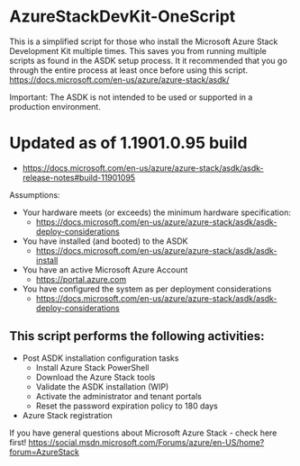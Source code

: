# AzureStackDevKit-OneScript

This is a simplified script for those who install the Microsoft Azure Stack Development Kit multiple times.  This saves you from running multiple scripts as found in the ASDK setup process.  It it recommended that you go through the entire process at least once before using this script. https://docs.microsoft.com/en-us/azure/azure-stack/asdk/ 

Important: The ASDK is not intended to be used or supported in a production environment.

# Updated as of 1.1901.0.95 build
 - https://docs.microsoft.com/en-us/azure/azure-stack/asdk/asdk-release-notes#build-11901095

Assumptions:
- Your hardware meets (or exceeds) the minimum hardware specification: 
  - https://docs.microsoft.com/en-us/azure/azure-stack/asdk/asdk-deploy-considerations
- You have installed (and booted) to the ASDK
  - https://docs.microsoft.com/en-us/azure/azure-stack/asdk/asdk-install 
- You have an active Microsoft Azure Account
  - https://portal.azure.com
- You have configured the system as per deployment considerations
  - https://docs.microsoft.com/en-us/azure/azure-stack/asdk/asdk-deploy-considerations

This script performs the following activities:
---------------------------------------------------
- Post ASDK installation configuration tasks
  - Install Azure Stack PowerShell
  - Download the Azure Stack tools
  - Validate the ASDK installation (WIP)
  - Activate the administrator and tenant portals
  - Reset the password expiration policy to 180 days
 - Azure Stack registration 
    
 
 If you have general questions about Microsoft Azure Stack - check here first! 
 https://social.msdn.microsoft.com/Forums/azure/en-US/home?forum=AzureStack
